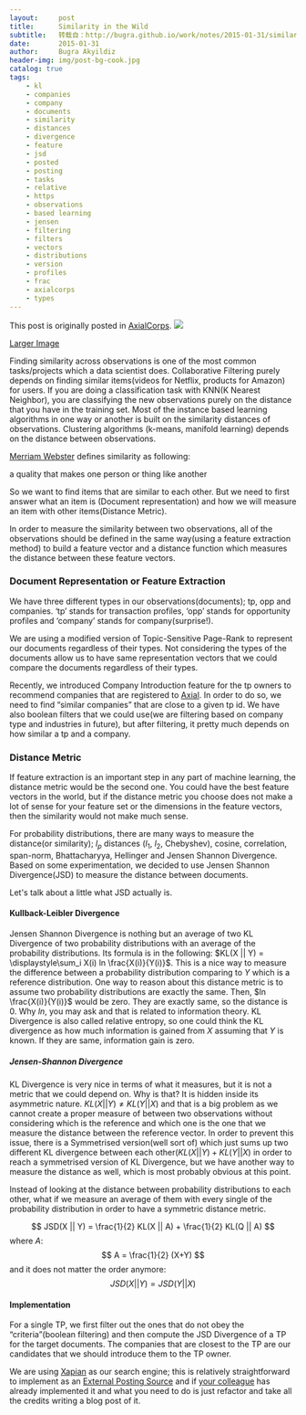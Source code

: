```yaml
---
layout:     post
title:      Similarity in the Wild
subtitle:   转载自：http://bugra.github.io/work/notes/2015-01-31/similarity-in-the-wild/
date:       2015-01-31
author:     Bugra Akyildiz
header-img: img/post-bg-cook.jpg
catalog: true
tags:
    - kl
    - companies
    - company
    - documents
    - similarity
    - distances
    - divergence
    - feature
    - jsd
    - posted
    - posting
    - tasks
    - relative
    - https
    - observations
    - based learning
    - jensen
    - filtering
    - filters
    - vectors
    - distributions
    - version
    - profiles
    - frac
    - axialcorps
    - types
---
```


This post is originally posted in [AxialCorps](http://axialcorps.com/2015/01/30/similarity-in-the-wild).
![](https://axialcorps.files.wordpress.com/2015/01/opportunity_topic_rank_matrix.png)

[Larger Image](https://axialcorps.files.wordpress.com/2015/01/opportunity_topic_rank_matrix.png)

Finding similarity across observations is one of the most common tasks/projects which a data scientist does. Collaborative Filtering purely depends on finding similar items(videos for Netflix, products for Amazon) for users. If you are doing a classification task with KNN(K Nearest Neighbor), you are classifying the new observations purely on the distance that you have in the training set. Most of the instance based learning algorithms in one way or another is built on the similarity distances of observations. Clustering algorithms (k-means, manifold learning) depends on the distance between observations.

[Merriam Webster](http://www.merriam-webster.com/dictionary/similarity) defines similarity as following:

> 
a quality that makes one person or thing like another


So we want to find items that are similar to each other. But we need to first answer what an item is (Document representation) and how we will measure an item with other items(Distance Metric).

In order to measure the similarity between two observations, all of the observations should be defined in the same way(using a feature extraction method) to build a feature vector and a distance function which measures the distance between these feature vectors.

### Document Representation or Feature Extraction

We have three different types in our observations(documents); tp, opp and companies. ‘tp’ stands for transaction profiles, ‘opp’ stands for opportunity profiles and ‘company’ stands for company(surprise!).

We are using a modified version of Topic-Sensitive Page-Rank to represent our documents regardless of their types. Not considering the types of the documents allow us to have same representation vectors that we could compare the documents regardless of their types.

Recently, we introduced Company Introduction feature for the tp owners to recommend companies that are registered to [Axial](http://www.axial.net/). In order to do so, we need to find “similar companies” that are close to a given tp id. We have also boolean filters that we could use(we are filtering based on company type and industries in future), but after filtering, it pretty much depends on how similar a tp and a company.

### Distance Metric

If feature extraction is an important step in any part of machine learning, the distance metric would be the second one. You could have the best feature vectors in the world, but if the distance metric you choose does not make a lot of sense for your feature set or the dimensions in the feature vectors, then the similarity would not make much sense.

For probability distributions, there are many ways to measure the distance(or similarity); $l_p$ distances ($l_1$, $l_2$, Chebyshev), cosine, correlation, span-norm, Bhattacharyya, Hellinger and Jensen Shannon Divergence. Based on some experimentation, we decided to use Jensen Shannon Divergence(JSD) to measure the distance between documents.

Let's talk about a little what JSD actually is.

#### Kullback-Leibler Divergence

Jensen Shannon Divergence is nothing but an average of two KL Divergence of two probability distributions with an average of the probability distributions. Its formula is in the following: $KL(X || Y) = \displaystyle\sum_i X(i) ln \frac{X(i)}{Y(i)}$. This is a nice way to measure the difference between a probability distribution comparing to $Y$ which is a reference distribution. One way to reason about this distance metric is to assume two probability distributions are exactly the same. Then, $ln \frac{X(i)}{Y(i)}$ would be zero. They are exactly same, so the distance is 0. Why $ln$, you may ask and that is related to information theory. KL Divergence is also called relative entropy, so one could think the KL divergence as how much information is gained from $X$ assuming that $Y$ is known. If they are same, information gain is zero.

##### Jensen-Shannon Divergence

KL Divergence is very nice in terms of what it measures, but it is not a metric that we could depend on. Why is that? It is hidden inside its asymmetric nature. $KL(X || Y) \neq KL(Y || X)$ and that is a big problem as we cannot create a proper measure of between two observations without considering which is the reference and which one is the one that we measure the distance between the reference vector. In order to prevent this issue, there is a Symmetrised version(well sort of) which just sums up two different KL divergence between each other($KL(X || Y) + KL(Y || X)$ in order to reach a symmetrised version of KL Divergence, but we have another way to measure the distance as well, which is most probably obvious at this point.

Instead of looking at the distance between probability distributions to each other, what if we measure an average of them with every single of the probability distribution in order to have a symmetric distance metric.

$$ JSD(X || Y) = \frac{1}{2} KL(X || A) + \frac{1}{2} KL(Q || A) $$
where $A$:
$$ A = \frac{1}{2} (X+Y) $$
and it does not matter the order anymore:
$$ JSD(X || Y) = JSD(Y || X) $$

#### Implementation

For a single TP, we first filter out the ones that do not obey the “criteria”(boolean filtering) and then compute the JSD Divergence of a TP for the target documents. The companies that are closest to the TP are our candidates that we should introduce them to the TP owner.

We are using [Xapian](http://xapian.org/) as our search engine; this is relatively straightforward to implement as an [External Posting Source](http://xapian.org/docs/postingsource.html) and if [your colleague](https://www.linkedin.com/in/shoredouglasb) has already implemented it and what you need to do is just refactor and take all the credits writing a blog post of it.
